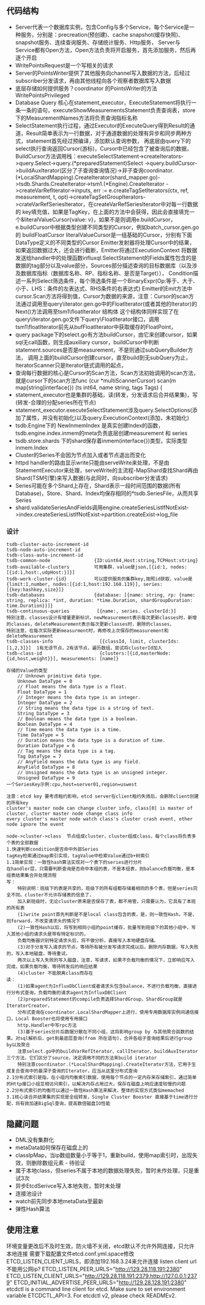 ## 代码结构
* Server代表一个数据库实例，包含Config与多个Service，每个Service是一种服务，分别是：precreation(预创建)、cache snapshot(缓存快照)、snapshot服务、连续查询服务、存储统计服务、Http服务，
Server与Service都有Open方法，Open方法负责将开启服务，首先添加服务，然后再逐个开启
* WritePointsRequest是一个写相关的请求
* Server的PointsWriter提供了其他服务向channel写入数据的方法，后经过subscriber分发请求，再由其他线程向各个观察者数据库写入数据
* 底层存储如何提供服务？coordinator 的PointsWriter的方法WritePointsPrivileged
* Database Query 核心在statement_executor，ExecuteStatement将执行一条一条的语句，executeShowMeasurementsStatement负责查询表，store下的MeasurementNames方法将负责查询指标名称
* SelectStatement执行过程，通过Executor的ExecuteQuery得到Result的通道，Result简单表示为一行数据，对于通道数据的处理有异步和同步两种方式，statement首先经过预编译，添加默认查询参数，
再底层由query下的select执行查询返回Cursor(游标)，Cursor中已经包含了被查询后的数据，BuildCursor方法调用栈：executeSelectStatement->createIterators->query.Select->query.(*preparedStatement)Select
->query.buildCursor->buildAuxIterator(区分了子查询查询情况)->非子查询coordinator.(*LocalShardMapping).CreateIterator(shard_mapper.go)->tsdb.Shards.CreateIterator->tsm1.(*Engine).CreateIterator
->createVarRefIterator->inputs, err := e.createTagSetIterators(ctx, ref, measurement, t, opt)->createTagSetGroupIterators->crateVarRefSeriesIterator，在createVarRefSeriesIterator中对每一行数据的
key填充值，如果是TagKey，在上面的方法中会获得，因此会直接填充一个&literalValueCursor{value: v}，如果不是则调用e.buildCursor，e.buildCursor中根据类型创建不同类型的Cursor，例如batch_cursor.gen.go的
buildFloatCursor
literalValueCursor是一组基础的Cursor，分别有下面DataType定义的不同类型的Cursor
Emitter发射器将处理Cursor中的结果，如果返回数据过大，还会进行截断，Emitter将通过ExecutionContext
将数据发送给handler中的处理函数influxql.SelectStatement的Fields属性包含的是数据的tag部分以及value部分，Sources部分描述查询的目标数据库（以及涉及数据库指标（数据库名称、RP、指标名称、是否是Target）），
Condition描述一系列Select筛选条件，每个筛选条件是一个BinaryExpr(Op:等于、大于、小于、LHS：条件的左表达式、RHS条件的右表达式)
Emitter的Emit方法中cursor.Scan方法将得到值，Cursor为数据的来源，注意：Cursor的scan方法通过调用至query\iterator.gen.go中的FloatIterator(或者其他的Iterator)的Next()方法调用至tsm1\floatIterator 结构体
这个结构体同样实现了在query\iterator.gen.go文件下query\FloatIterator接口，调用tsm1\floatIterator前先从bufFloatIterator中获取缓存的FloatPoint，
* query package下的select.go有方法buildCursor，由它来创建cursor，如果sql无call函数，则生成auxiliary cursor，buildCursor中判断statement.sources是否是measurement，不是则通过subQueryBuilder方法，
调用上面的buildCursor创建cursor，直至build到无subQuery为止，IteratorScanner只是Iterator链式调用的起点，
* 查询每行数据的核心是Cursor的Scan方法，Scan方法初始调用的scan方法，就是cursor下的scan方法func (cur *multiScannerCursor) scan(m map[string]interface{}) (ts int64, name string, tags Tags) {
* statement_executor也是集群的基础，读(转发，分发请求后合并结果集)，写(转发-合理的分配series所在节点)
* statement_executor.executeSelectStatement涉及query.SelectOptions(添加了属性，并没有初始化)以及query.ExecutionContext(添加，未初始化)
* tsdb.Engine下的 NewInmemIndex 是真实创建Index的函数，tsdb.engine.index.inmem的meta负责底层创建measurement 和 series
* tsdb.store.shards 下的shard保存着inmem(interface{})类型，实际类型inmem.Index
* Cluster的Series不会因为节点加入或者节点退出而变化 
* httpd handler的路由显示write只能由serveWrite来处理，不是由StatementExecutor来处理，serveWrite的主流程-MapShard查找Shard再由Shard(TSM引擎)来写入数据(与此同时，向subscriber分发请求)
* Series可能在多个Shard上存在，Shard表示一段时间范围的数据(所有Database)，Store、Shard、Index均保存相同的*tsdb.SeriesFile，从而共享Series
* shard.validateSeriesAndFields调用engine.createSeriesListIfNotExist->index.createSeriesListIfNotExist->partition.createExist->log_file
### 设计
```
tsdb-cluster-auto-increment-id
tsdb-node-auto-increment-id  
tsdb-class-auto-increment-id    
tsdb-common-node                {ID:uint64,Host:string,TCPHost:string}             
tsdb-available-clusters         可用集群，value是json,[{id:1, nodes:[{id:1,host:,udpHost:}]}]
tsdb-work-cluster-{id}          可以提供服务的集群key,按照id获取，value是{limit:1,number, nodes:[{id:1,host:192.168.119}], series:[{key:hashkey,size}]} 
tsdb-databases                  {database: [{name: string, rp: {name: string, replica: *int, duration: *time.Duration, shardGroupDuration: time.Duration}}]}
tsdb-continuous-queries          [{name:, series. clusterId:}]           
特别注意，classes设计有增量更新标识，newMeasurement表示每次更新classes时，新增的classes，deleteMeasurement表示每次更新classes时，删除的classes，
特别注意，在每次实际更新measurment时，再修改上次保存的measurement和deleteMeasurement
tsdb-classes-info                 [{classId, limit, clusterIds:[1,2,3]}]  1有无该节点，2有该节点，遍历数组，尝试将clusterId加入
tsdb-class-id                     {clusters:[{id,masterNode:{id,host,weight}}], measurements: [name]}

存储的Value的类型
	// Unknown primitive data type.
	Unknown DataType = 0
	// Float means the data type is a float.
	Float DataType = 1
	// Integer means the data type is an integer.
	Integer DataType = 2
	// String means the data type is a string of text.
	String DataType = 3
	// Boolean means the data type is a boolean.
	Boolean DataType = 4
	// Time means the data type is a time.
	Time DataType = 5
	// Duration means the data type is a duration of time.
	Duration DataType = 6
	// Tag means the data type is a tag.
	Tag DataType = 7
	// AnyField means the data type is any field.
	AnyField DataType = 8
	// Unsigned means the data type is an unsigned integer.
	Unsigned DataType = 9
一个SeriesKey示例:cpu,host=server01,region=uswest

注意：etcd key 要考虑租约影响，etcd server在client租约失效后，会删除client创建的所有key
cluster's master node can change cluster info, class[0] is master of cluster, cluster master node change class info
every cluster's master node watch class's cluster crash event, other node ignore the event

node->cluster->class  节点组成cluster，cluster组成class，每个class将负责多个表的全部数据
1.快速判断condition是否命中外部Series
tagKey检索通过map索引实现，tagValue中检索Value通过b+树索引
1.1简单实现：一致性hash算法实现对一个表下的series进行分片
在handler层，只需要判断查询是否命中本组的表，不是本组表，则balance负载均衡，是本组表结果集合并处理流程
写：
    特别说明：班级下的表是共享的，班级下的所有组都存储着相同的多个表，但是series完全不同。cluster不允许存储表的信息了，
    加入新班级时，无论cluster原来是否保存了表，都不用管，只需要认为，它具有了本班的所有表
    (1)write point首先判断是不是local class包含的表，是，则一致性Hash，不是，则forward，不改变请求头的情况下
    (2)一致性Hash以后，将写到相同小组的point缓存，批量写到班级下的其他小组中，写入其他小组的请求头是带有特定标识的，
    负载均衡器识别特定请求头后，将不做分析，直接写入本地硬盘存储。
    (3)对于分发写入请求的节点，等待所有被分发写请求完成以后，删除内存数据，写入失败的，写入本地磁盘，等待重试，
    两次以上写入失败的写入磁盘，注意，写请求，如果不负载均衡的情况下，立即响应写入完成，如果负载均衡，等待转发后的响应结果
    (4)cluster 不能脱离class而存在
读：
    (1)如果agent为InfluxDbClient或者请求头包含balance，不进行负载均衡，直接进行分布式查询，负载均衡的请求agent为InfluxDBClient
    (2)preparedStatement的compile负责选择ShardGroup，ShardGroup就是IteratorCreator，
    分布式查询在coordinator.LocalShardMapper上进行，使用专用数据库实例间通信接口，Local Booster也将使用专用接口
    http.Handler中写rpc方法
    (3)基于series分片后数据分散在不同小组，这将影响group by 与其他聚合函数的结果。对sql解析后，get到最底层查询(from 所在语句)，合并各组子查询结果后进行group by以及聚合
    注意select.go中的buildVarRefIterator、callIterator、buildAuxIterator三个方法，它们区分了source，决定调用不同的方法来build iterator
    特别注意coordinator.(*LocalShardMapping).CreateIterator方法，它用于生成复合查询中的最深子查询的Iterator，应当从这里分布式查询
2.1分布式索引是指，在小组内均衡索引数据，使用每个节点的一定内存来存储索引，通过简单的Http接口小组互相访问索引，以解决内存占用过大，保存在磁盘上响应速度较慢的问题
2.2分布式索引的均衡可以通过一致性Hash算法来解决，整体的实现方式类似memached
3.1核心读合并结果集的实现是全组转发，Single Cluster Booster 直接基于time进行分配，将有效加速BigSql查询，提高数倍磁盘IO性能
```
## 隐藏问题
* DML没有集群化
* metaData如何保存在磁盘上的
* classIpMap，当ip数组数量小于等于1，重新build，使用map索引时，出现失效，则删除数组元素 - 待验证
* 属于本地class，但series不属于本地的数据处理失败，暂时未作处理，只是重试3次
* 异步EtcdSerivce写入本地失败，暂时未处理
* 连接池设计
* watch前先同步本地metaData至最新
* 弹性Hash算法
## 使用注意
环境变量更改后不及时生效，防火墙不关闭，etcd默认不允许外网连接，只允许本地连接
需要下载配置文件etcd.conf.yml.space修改ETCD_LISTEN_CLIENT_URLS，即添加192.168.3.24来允许连接
listen client url 不能用公网ip?
ETCD_LISTEN_PEER_URLS="http://129.28.118.191:2380"
ETCD_LISTEN_CLIENT_URLS="http://129.28.118.191:2379,http://127.0.0.1:2379"
ETCD_INITIAL_ADVERTISE_PEER_URLS="http://129.28.128.191:2380"
etcdctl is a command line client for etcd. Make sure to set environment variable ETCDCTL_API=3. For etcdctl v2, please check READMEv2.